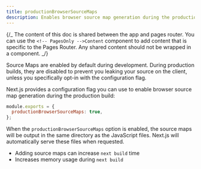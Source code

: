 ```yaml
---
title: productionBrowserSourceMaps
description: Enables browser source map generation during the production build.
---
```


{/_ The content of this doc is shared between the app and pages router. You can use the `<!-- PagesOnly -->Content` component to add content that is specific to the Pages Router. Any shared content should not be wrapped in a component. _/}

Source Maps are enabled by default during development. During production builds, they are disabled to prevent you leaking your source on the client, unless you specifically opt-in with the configuration flag.

Next.js provides a configuration flag you can use to enable browser source map generation during the production build:

```js filename="next.config.js"
module.exports = {
  productionBrowserSourceMaps: true,
};
```

When the `productionBrowserSourceMaps` option is enabled, the source maps will be output in the same directory as the JavaScript files. Next.js will automatically serve these files when requested.

- Adding source maps can increase `next build` time
- Increases memory usage during `next build`
